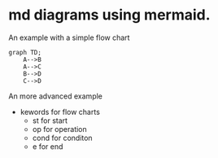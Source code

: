 # md diagrams using mermaid. 
An example with a simple flow chart
```mermaid
graph TD;
    A-->B
    A-->C
    B-->D
    C-->D
```
An more advanced example 
- kewords for flow charts
    - st for start
    - op for operation
    - cond for conditon
    - e for end 
